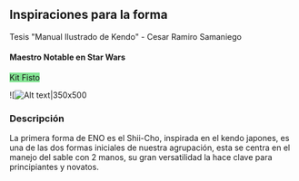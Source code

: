 ## Inspiraciones para la forma
Tesis "Manual Ilustrado de Kendo" - Cesar Ramiro Samaniego

#### Maestro Notable en Star Wars

<span style="background:rgba(0, 235, 0, 0.2)"><span style="background:rgba(3, 135, 102, 0.2)"><span style="background:rgba(0, 235, 0, 0.2)">Kit Fisto</span></span></span>

![![Alt text|350x500](kit-fisto.png)

### Descripción
La primera forma de ENO es el Shii-Cho, inspirada en el kendo japones, es una de las dos formas iniciales de nuestra agrupación, esta se centra en el manejo del sable con 2 manos, su gran versatilidad la hace clave para principiantes y novatos.

